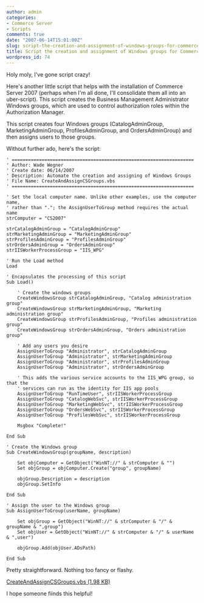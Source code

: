 ```yaml
---
author: admin
categories:
- Commerce Server
- Scripts
comments: true
date: "2007-06-14T15:01:00Z"
slug: script-the-creation-and-assignment-of-windows-groups-for-commerce-server
title: Script the creation and assignment of Windows groups for Commerce Server
wordpress_id: 74
---
```


Holy moly, I've gone script crazy!

Here's another little script that helps with the installation of Commerce Server 2007 (perhaps when I'm all done, I'll consolidate them all into an uber-script). This script creates the Business Management Administrator Windows groups, which are used to control authorization roles within the Authorization Manager.

This script creates four Windows groups (CatalogAdminGroup, MarketingAdminGroup, ProfilesAdminGroup, and OrdersAdminGroup) and then assigns users to those groups.

Without further ado, here's the script:

	' ===================================================================  
	' Author: Wade Wegner  
	' Create date: 06/14/2007  
	' Description: Automate the creation and assigning of Windows Groups  
	' File Name: CreateAndAssignCSGroups.vbs  
	' ===================================================================  
	  
	' Set the local computer name. Unlike other examples, use the computer name,  
	' rather than "."; the AssignUserToGroup method requires the actual name  
	strComputer = "CS2007"  
	  
	strCatalogAdminGroup = "CatalogAdminGroup"  
	strMarketingAdminGroup = "MarketingAdminGroup"  
	strProfilesAdminGroup = "ProfilesAdminGroup"  
	strOrdersAdminGroup = "OrdersAdminGroup"  
	strIISWorkerProcessGroup = "IIS_WPG"  
	  
	' Run the Load method  
	Load  
	  
	' Encapsulates the processing of this script  
	Sub Load()  
		  
		' Create the windows groups  
		CreateWindowsGroup strCatalogAdminGroup, "Catalog administration group"  
		CreateWindowsGroup strMarketingAdminGroup, "Marketing administration group"  
		CreateWindowsGroup strProfilesAdminGroup, "Profiles administration group"  
		CreateWindowsGroup strOrdersAdminGroup, "Orders administration group"  
		  
		' Add any users you desire  
		AssignUserToGroup "Administrator", strCatalogAdminGroup  
		AssignUserToGroup "Administrator", strMarketingAdminGroup  
		AssignUserToGroup "Administrator", strProfilesAdminGroup  
		AssignUserToGroup "Administrator", strOrdersAdminGroup  
		  
		' This adds the various service accounts to the IIS_WPG group, so that the  
		' services can run as the identity for IIS app pools  
		AssignUserToGroup "RunTimeUser", strIISWorkerProcessGroup  
		AssignUserToGroup "CatalogWebSvc", strIISWorkerProcessGroup  
		AssignUserToGroup "MarketingWebSvc", strIISWorkerProcessGroup  
		AssignUserToGroup "OrdersWebSvc", strIISWorkerProcessGroup  
		AssignUserToGroup "ProfilesWebSvc", strIISWorkerProcessGroup  
		  
		Msgbox "Complete!"  
	  
	End Sub  
	  
	' Create the Windows group  
	Sub CreateWindowsGroup(groupName, description)  
		  
		Set objComputer = GetObject("WinNT://" & strComputer & "")  
		Set objGroup = objComputer.Create("group", groupName)  
		  
		objGroup.Description = description  
		objGroup.SetInfo  
	  
	End Sub  
	  
	' Assign the user to the Windows group  
	Sub AssignUserToGroup(userName, groupName)  
		  
		Set objGroup = GetObject("WinNT://" & strComputer & "/" & groupName & ",group")  
		Set objUser = GetObject("WinNT://" & strComputer & "/" & userName & ",user")  
		  
		objGroup.Add(objUser.ADsPath)  
		  
	End Sub  

Pretty straightforward. Nothing too fancy or flashy.

[CreateAndAssignCSGroups.vbs (1.98 KB)](https://wadewegner.blob.core.windows.net/wordpress/content/binary/CreateAndAssignCSGroups.vbs)

I hope someone fiinds this helpful!
